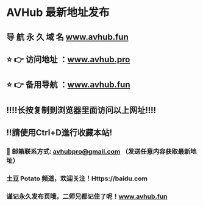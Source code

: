# AVHub 最新地址发布 
## 导 航 永 久 域 名 www.avhub.fun
## ⭐️ 👉 访问地址 ：www.avhub.pro
## ⭐️ 👉 备用导航 ：www.avhub.fun
## ‼️‼️长按复制到浏览器里面访问以上网址‼️‼️
## ‼️請使用Ctrl+D進行收藏本站!
### 📧 邮箱联系方式: avhubpro@gmail.com （发送任意内容获取最新地址）
### 土豆 Potato 频道，欢迎关注！Https://baidu.com
### 谨记永久发布页哦，二师兄都记住了呢！www.avhub.fun
